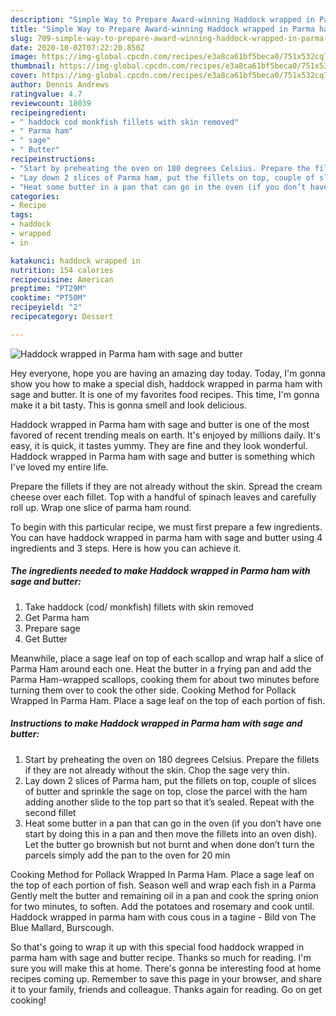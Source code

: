 ```yaml
---
description: "Simple Way to Prepare Award-winning Haddock wrapped in Parma ham with sage and butter"
title: "Simple Way to Prepare Award-winning Haddock wrapped in Parma ham with sage and butter"
slug: 709-simple-way-to-prepare-award-winning-haddock-wrapped-in-parma-ham-with-sage-and-butter
date: 2020-10-02T07:22:20.850Z
image: https://img-global.cpcdn.com/recipes/e3a8ca61bf5beca0/751x532cq70/haddock-wrapped-in-parma-ham-with-sage-and-butter-recipe-main-photo.jpg
thumbnail: https://img-global.cpcdn.com/recipes/e3a8ca61bf5beca0/751x532cq70/haddock-wrapped-in-parma-ham-with-sage-and-butter-recipe-main-photo.jpg
cover: https://img-global.cpcdn.com/recipes/e3a8ca61bf5beca0/751x532cq70/haddock-wrapped-in-parma-ham-with-sage-and-butter-recipe-main-photo.jpg
author: Dennis Andrews
ratingvalue: 4.7
reviewcount: 18039
recipeingredient:
- " haddock cod monkfish fillets with skin removed"
- " Parma ham"
- " sage"
- " Butter"
recipeinstructions:
- "Start by preheating the oven on 180 degrees Celsius. Prepare the fillets if they are not already without the skin. Chop the sage very thin."
- "Lay down 2 slices of Parma ham, put the fillets on top, couple of slices of butter and sprinkle the sage on top, close the parcel with the ham adding another slide to the top part so that it’s sealed. Repeat with the second fillet"
- "Heat some butter in a pan that can go in the oven (if you don’t have one start by doing this in a pan and then move the fillets into an oven dish). Let the butter go brownish but not burnt and when done don’t turn the parcels simply add the pan to the oven for 20 min"
categories:
- Recipe
tags:
- haddock
- wrapped
- in

katakunci: haddock wrapped in 
nutrition: 154 calories
recipecuisine: American
preptime: "PT29M"
cooktime: "PT50M"
recipeyield: "2"
recipecategory: Dessert

---
```



![Haddock wrapped in Parma ham with sage and butter](https://img-global.cpcdn.com/recipes/e3a8ca61bf5beca0/751x532cq70/haddock-wrapped-in-parma-ham-with-sage-and-butter-recipe-main-photo.jpg)

Hey everyone, hope you are having an amazing day today. Today, I'm gonna show you how to make a special dish, haddock wrapped in parma ham with sage and butter. It is one of my favorites food recipes. This time, I'm gonna make it a bit tasty. This is gonna smell and look delicious.

Haddock wrapped in Parma ham with sage and butter is one of the most favored of recent trending meals on earth. It's enjoyed by millions daily. It's easy, it is quick, it tastes yummy. They are fine and they look wonderful. Haddock wrapped in Parma ham with sage and butter is something which I've loved my entire life.

Prepare the fillets if they are not already without the skin. Spread the cream cheese over each fillet. Top with a handful of spinach leaves and carefully roll up. Wrap one slice of parma ham round.


To begin with this particular recipe, we must first prepare a few ingredients. You can have haddock wrapped in parma ham with sage and butter using 4 ingredients and 3 steps. Here is how you can achieve it.

<!--inarticleads1-->

##### The ingredients needed to make Haddock wrapped in Parma ham with sage and butter:

1. Take  haddock (cod/ monkfish) fillets with skin removed
1. Get  Parma ham
1. Prepare  sage
1. Get  Butter


Meanwhile, place a sage leaf on top of each scallop and wrap half a slice of Parma Ham around each one. Heat the butter in a frying pan and add the Parma Ham-wrapped scallops, cooking them for about two minutes before turning them over to cook the other side. Cooking Method for Pollack Wrapped In Parma Ham. Place a sage leaf on the top of each portion of fish. 

<!--inarticleads2-->

##### Instructions to make Haddock wrapped in Parma ham with sage and butter:

1. Start by preheating the oven on 180 degrees Celsius. Prepare the fillets if they are not already without the skin. Chop the sage very thin.
1. Lay down 2 slices of Parma ham, put the fillets on top, couple of slices of butter and sprinkle the sage on top, close the parcel with the ham adding another slide to the top part so that it’s sealed. Repeat with the second fillet
1. Heat some butter in a pan that can go in the oven (if you don’t have one start by doing this in a pan and then move the fillets into an oven dish). Let the butter go brownish but not burnt and when done don’t turn the parcels simply add the pan to the oven for 20 min


Cooking Method for Pollack Wrapped In Parma Ham. Place a sage leaf on the top of each portion of fish. Season well and wrap each fish in a Parma Gently melt the butter and remaining oil in a pan and cook the spring onion for two minutes, to soften. Add the potatoes and rosemary and cook until. Haddock wrapped in parma ham with cous cous in a tagine - Bild von The Blue Mallard, Burscough. 

So that's going to wrap it up with this special food haddock wrapped in parma ham with sage and butter recipe. Thanks so much for reading. I'm sure you will make this at home. There's gonna be interesting food at home recipes coming up. Remember to save this page in your browser, and share it to your family, friends and colleague. Thanks again for reading. Go on get cooking!
